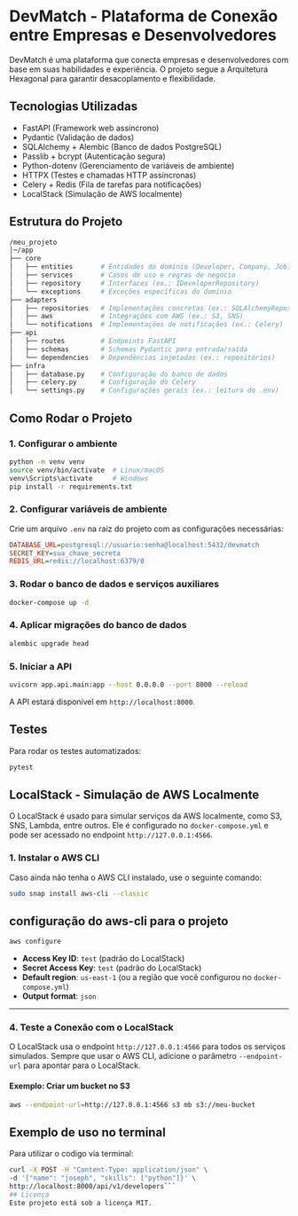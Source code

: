 # DevMatch - Plataforma de Conexão entre Empresas e Desenvolvedores  

DevMatch é uma plataforma que conecta empresas e desenvolvedores com base em suas habilidades e experiência. O projeto segue a Arquitetura Hexagonal para garantir desacoplamento e flexibilidade.  

## Tecnologias Utilizadas  
- FastAPI (Framework web assíncrono)  
- Pydantic (Validação de dados)  
- SQLAlchemy + Alembic (Banco de dados PostgreSQL)  
- Passlib + bcrypt (Autenticação segura)  
- Python-dotenv (Gerenciamento de variáveis de ambiente)  
- HTTPX (Testes e chamadas HTTP assíncronas)  
- Celery + Redis (Fila de tarefas para notificações)  
- LocalStack (Simulação de AWS localmente)  

## Estrutura do Projeto  
```bash
/meu_projeto
│─/app
├── core
│   ├── entities       # Entidades do domínio (Developer, Company, Job)
│   ├── services       # Casos de uso e regras de negócio
│   ├── repository     # Interfaces (ex.: IDeveloperRepository)
│   └── exceptions     # Exceções específicas do domínio
├── adapters
│   ├── repositories   # Implementações concretas (ex.: SQLAlchemyRepository)
│   ├── aws            # Integrações com AWS (ex.: S3, SNS)
│   └── notifications  # Implementações de notificações (ex.: Celery)
├── api
│   ├── routes         # Endpoints FastAPI
│   ├── schemas        # Schemas Pydantic para entrada/saída
│   └── dependencies   # Dependências injetadas (ex.: repositórios)
├── infra
│   ├── database.py    # Configuração do banco de dados
│   ├── celery.py      # Configuração do Celery
│   └── settings.py    # Configurações gerais (ex.: leitura do .env)
```

## Como Rodar o Projeto  

### 1. Configurar o ambiente  
```bash
python -m venv venv
source venv/bin/activate  # Linux/macOS
venv\Scripts\activate     # Windows
pip install -r requirements.txt
```

### 2. Configurar variáveis de ambiente  
Crie um arquivo `.env` na raiz do projeto com as configurações necessárias:  
```ini
DATABASE_URL=postgresql://usuario:senha@localhost:5432/devmatch
SECRET_KEY=sua_chave_secreta
REDIS_URL=redis://localhost:6379/0
```

### 3. Rodar o banco de dados e serviços auxiliares  
```bash
docker-compose up -d
```

### 4. Aplicar migrações do banco de dados  
```bash
alembic upgrade head
```

### 5. Iniciar a API  
```bash
uvicorn app.api.main:app --host 0.0.0.0 --port 8000 --reload
```

A API estará disponível em `http://localhost:8000`.

## Testes  
Para rodar os testes automatizados:  
```bash
pytest
```

## LocalStack - Simulação de AWS Localmente

O LocalStack é usado para simular serviços da AWS localmente, como S3, SNS, Lambda, entre outros. Ele é configurado no `docker-compose.yml` e pode ser acessado no endpoint `http://127.0.0.1:4566`.

### 1. Instalar o AWS CLI
Caso ainda não tenha o AWS CLI instalado, use o seguinte comando:
```bash
sudo snap install aws-cli --classic
```

## configuração do aws-cli para o projeto
```bash
aws configure
```

- **Access Key ID**: `test` (padrão do LocalStack)
- **Secret Access Key**: `test` (padrão do LocalStack)
- **Default region**: `us-east-1` (ou a região que você configurou no `docker-compose.yml`)
- **Output format**: `json`

---

### **4. Teste a Conexão com o LocalStack**
O LocalStack usa o endpoint `http://127.0.0.1:4566` para todos os serviços simulados. Sempre que usar o AWS CLI, adicione o parâmetro `--endpoint-url` para apontar para o LocalStack.

#### **Exemplo: Criar um bucket no S3**
```bash
aws --endpoint-url=http://127.0.0.1:4566 s3 mb s3://meu-bucket
```
## Exemplo de uso no terminal
Para utilizar o codigo via terminal:
```bash
curl -X POST -H "Content-Type: application/json" \
-d '{"name": "joseph", "skills": ["python"]}' \
http://localhost:8000/api/v1/developers```
## Licença  
Este projeto está sob a licença MIT.  